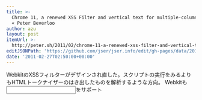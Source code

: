```yaml
---
title: >-
  Chrome 11, a renewed XSS Filter and vertical text for multiple-column layouts
  « Peter Beverloo
author: azu
layout: post
itemUrl: >-
  http://peter.sh/2011/02/chrome-11-a-renewed-xss-filter-and-vertical-text-for-multiple-column-layouts/
editJSONPath: 'https://github.com/jser/jser.info/edit/gh-pages/data/2011/02/index.json'
date: '2011-02-27T02:50:00+00:00'
---
```

WebkitのXSSフィルターがデザインされ直した。スクリプトの実行をみるよりもHTMLトークナイザーのはき出したものを解析するような方向。
Webkitも<input type="number">をサポート
